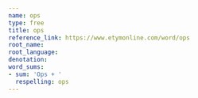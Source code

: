 ```yaml
---
name: ops
type: free
title: ops
reference_link: https://www.etymonline.com/word/ops
root_name: 
root_language: 
denotation: 
word_sums:
- sum: 'Ops + '
  respelling: ops
---
```

